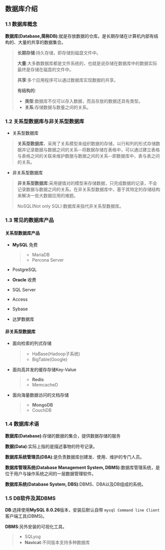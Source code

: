 ## 数据库介绍

### **1.1 数据库概念**

**数据库(Database,简称DB)**:就是存放数据的仓库。是长期存储在计算机内部有结构的、大量的共享的数据集合。

> **长期存储**:持久存储，即存储到磁盘文件中。
>
> **大量**:大多数数据库都是文件系统的，也就是说存储在数据库中的数据实际最终是存储在磁盘的文件中。
>
> **共享**:多个应用程序可以通过数据库实现数据的共享。
>
> **有结构的**:
>
> * **类型**:数据库不仅可以存入数据，而且存放的数据还具有类型。
> * **关系**:存储数据与数量之间的关系。

### 1.2 关系型数据库与非关系型数据库

* 关系型数据库

> **关系型数据库**，采用了关系模型来组织数据的存储，以行和列的形式存储数据并记录数据与数据之间的关系--将数据存储在表格中，可以通过建立表格与表格之间的关联来维护数据与数据之间的关系--即数据库中，表与表之间的关系。

* 非关系型数据库

> **非关系型数据库**:采用键值对的模型来存储数据，只完成数据的记录，不会记录数据与数据之间的关系。在非关系型数据库中，基于其特定的存储结构来解决一些大数据应用的难题。
>
> NoSQL(Not only SQL):数据库来指代非关系型数据库。

### 1.3 常见的数据库产品

#### 关系型数据库产品

* **MySQL**   免费

  > * MariaDB
  > * Percona Server
  >
* PostgreSQL
* **Oracle** 收费
* SQL Server
* Access
* Sybase
* 达梦数据库

#### 非关系型数据库

* 面向检索的列式存储

  > * HaBase(Hadoop子系统)
  > * BigTable(Google)
  >
* 面向高并发的缓存存储Key-Value

  > * **Redis**
  > * MemcacheD
  >
* 面向海量数据访问的文档存储

  > * **MongoDB**
  > * CouchDB
  >

### 1.4 数据库术语

**数据库(Database)**:存储的数据的集合，提供数据存储的服务

**数据(Data)**:实际上指的是描述事物的符号记录。

**数据库系统管理员(DBA)**:是负责数据库创建发、使用、维护的专门人员。

**数据库管理系统(Database Management System, DBMS)**:数据库管理系统，是位于用户与操作系统之间的一层数据管理软件。

**数据库系统(Database System, DBS)**:DBMS、DBA以及DB组成的系统。

### 1.5 DB软件及其DBMS

**DB**:选择使用**MySQL 8.0.26**版本，安装后默认自带 `mysql Command line Client`客户端工具(DBMS)。

**DBMS**:另外安装的可视化工具。

> * SQLyog
> * **Navicat**:不同版本支持多种数据库
